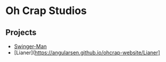 # Oh Crap Studios

## Projects
- [Swinger-Man](https://angularsen.github.io/swingerman-website/)
- [Lianer](https://angularsen.github.io/ohcrap-website/Lianer]

